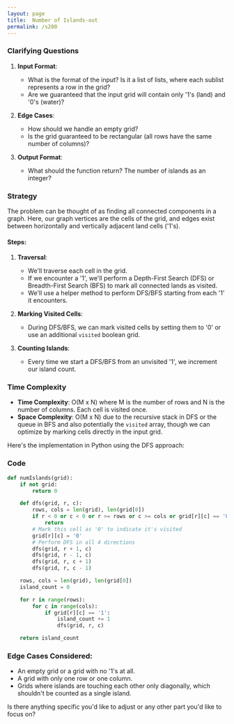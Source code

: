 ```yaml
---
layout: page
title:  Number of Islands-out
permalink: /s200
---
```


### Clarifying Questions
1. **Input Format**:
   - What is the format of the input? Is it a list of lists, where each sublist represents a row in the grid?
   - Are we guaranteed that the input grid will contain only '1's (land) and '0's (water)?

2. **Edge Cases**:
   - How should we handle an empty grid?
   - Is the grid guaranteed to be rectangular (all rows have the same number of columns)?

3. **Output Format**:
   - What should the function return? The number of islands as an integer?

### Strategy
The problem can be thought of as finding all connected components in a graph. Here, our graph vertices are the cells of the grid, and edges exist between horizontally and vertically adjacent land cells ('1's).

#### Steps:
1. **Traversal**:
   - We'll traverse each cell in the grid.
   - If we encounter a '1', we'll perform a Depth-First Search (DFS) or Breadth-First Search (BFS) to mark all connected lands as visited.
   - We'll use a helper method to perform DFS/BFS starting from each '1' it encounters.

2. **Marking Visited Cells**:
   - During DFS/BFS, we can mark visited cells by setting them to '0' or use an additional `visited` boolean grid.

3. **Counting Islands**:
   - Every time we start a DFS/BFS from an unvisited '1', we increment our island count.

### Time Complexity
- **Time Complexity**: O(M x N) where M is the number of rows and N is the number of columns. Each cell is visited once.
- **Space Complexity**: O(M x N) due to the recursive stack in DFS or the queue in BFS and also potentially the `visited` array, though we can optimize by marking cells directly in the input grid.

Here's the implementation in Python using the DFS approach:

### Code

```python
def numIslands(grid):
    if not grid:
        return 0

    def dfs(grid, r, c):
        rows, cols = len(grid), len(grid[0])
        if r < 0 or c < 0 or r >= rows or c >= cols or grid[r][c] == '0':
            return
        # Mark this cell as '0' to indicate it's visited
        grid[r][c] = '0'
        # Perform DFS in all 4 directions
        dfs(grid, r + 1, c)
        dfs(grid, r - 1, c)
        dfs(grid, r, c + 1)
        dfs(grid, r, c - 1)

    rows, cols = len(grid), len(grid[0])
    island_count = 0

    for r in range(rows):
        for c in range(cols):
            if grid[r][c] == '1':
                island_count += 1
                dfs(grid, r, c)

    return island_count
```

### Edge Cases Considered:
- An empty grid or a grid with no '1's at all.
- A grid with only one row or one column.
- Grids where islands are touching each other only diagonally, which shouldn't be counted as a single island.

Is there anything specific you'd like to adjust or any other part you'd like to focus on?
